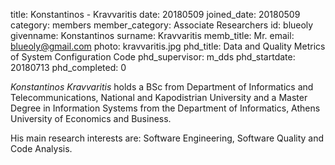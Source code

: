 title: Konstantinos - Kravvaritis
date: 20180509
joined_date: 20180509
category: members 
member_category: Associate Researchers
id: blueoly
givenname: Konstantinos
surname: Kravvaritis
memb_title: Mr.
email: blueoly@gmail.com
photo: kravvaritis.jpg
phd_title: Data and Quality Metrics of System Configuration Code
phd_supervisor: m_dds
phd_startdate: 20180713
phd_completed: 0

_Konstantinos Kravvaritis_ holds a BSc from Department of Informatics and Telecommunications, National and Kapodistrian University and a Master Degree in Information Systems from the Department of Informatics, Athens University of Economics and Business.

His main research interests are: Software Engineering, Software Quality and Code Analysis.
